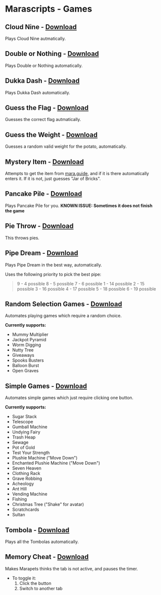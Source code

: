 # Marascripts - Games

## Cloud Nine - [Download](https://github.com/themagicteeth/marascripts/raw/main/games/cloudNine.user.js)
Plays Cloud Nine autmatically.

## Double or Nothing - [Download](https://github.com/themagicteeth/marascripts/raw/main/games/doubleOrNothing.user.js)
Plays Double or Nothing automatically.

## Dukka Dash - [Download](https://github.com/themagicteeth/marascripts/raw/main/games/dukkaDash.user.js)
Plays Dukka Dash automatically.

## Guess the Flag - [Download](https://github.com/themagicteeth/marascripts/raw/main/games/guessTheFlag.user.js)
Guesses the correct flag autmatically.

## Guess the Weight - [Download](https://github.com/themagicteeth/marascripts/raw/main/games/guessTheWeight.user.js)
Guesses a random valid weight for the potato, automatically.

## Mystery Item - [Download](https://github.com/themagicteeth/marascripts/raw/main/games/mysteryItem.user.js)
Attempts to get the item from [mara.guide](https://mara.guide/mysteryitem.php), and if it is there automatically enters it.
If it is not, just guesses "Jar of Bricks".

## Pancake Pile - [Download](https://github.com/themagicteeth/marascripts/raw/main/games/pancakePile.user.js)
Plays Pancake Pile for you.
**KNOWN ISSUE: Sometimes it does not finish the game**

## Pie Throw - [Download](https://github.com/themagicteeth/marascripts/raw/main/games/pieThrow.user.js)
This throws pies.

## Pipe Dream - [Download](https://github.com/themagicteeth/marascripts/raw/main/games/pipeDream.user.js)
Plays Pipe Dream in the best way, automatically.

Uses the following priority to pick the best pipe:
> 9 - 4 possible
> 8 - 5 possible
> 7 - 6 possible
> 1 - 14 possible
> 2 - 15 possible
> 3 - 16 possible
> 4 - 17 possible
> 5 - 18 possible
> 6 - 19 possible

## Random Selection Games - [Download](https://github.com/themagicteeth/marascripts/raw/main/games/randomGames.user.js)
Automates playing games which require a random choice.

**Currently supports:**
* Mummy Multiplier
* Jackpot Pyramid
* Worm Digging
* Nutty Tree
* Giveaways
* Spooks Busters
* Balloon Burst
* Open Graves

## Simple Games - [Download](https://github.com/themagicteeth/marascripts/raw/main/games/simpleGames.user.js)
Automates simple games which just require clicking one button.

**Currently supports:**
* Sugar Stack
* Telescope
* Gumball Machine
* Undying Fairy
* Trash Heap
* Sewage
* Pot of Gold
* Test Your Strength
* Plushie Machine ("Move Down")
* Enchanted Plushie Machine ("Move Down")
* Seven Heaven
* Clothing Rack
* Grave Robbing
* Acheology
* Ant Hill
* Vending Machine
* Fishing
* Christmas Tree ("Shake" for avatar)
* Scratchcards
* Sultan

## Tombola - [Download](https://github.com/themagicteeth/marascripts/raw/main/games/tombolaAuto.user.js)
Plays all the Tombolas automatically.

## Memory Cheat - [Download](https://github.com/themagicteeth/marascripts/raw/main/games/memoryCheat.user.js)
Makes Marapets thinks the tab is not active, and pauses the timer.
* To toggle it:
    1. Click the button
    2. Switch to another tab
